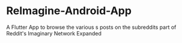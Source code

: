 # ReImagine-Android-App
A Flutter App to browse the various s posts on the subreddits part of Reddit's Imaginary Network Expanded